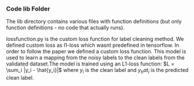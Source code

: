### Code lib Folder

The lib directory contains various files with function definitions (but only function definitions - no code that actually runs).

lossfunction.py is the custom loss function for label cleaning method. We defined custom loss as l1-loss which wasnt predefined in tensorflow. In order to follow the paper we defined a custom loss function. This model is used to learn a mapping from the noisy labels to the clean labels from the validated dataset.The model is trained using an L1-loss function:
    $L = \sum_i |y_i - \hat{y_i}|$
where $y_i$ is the clean label and $y_hat_i$ is the predicted clean label. 

<br>


